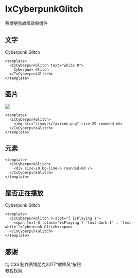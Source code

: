 # IxCyberpunkGlitch

赛博朋克故障效果组件

## 文字

<div p-4 rounded-md bg-slate-950>
  <IxCyberpunkGlitch text="white 8">Cyberpunk Glitch</IxCyberpunkGlitch>
</div>

```vue
<template>
  <IxCyberpunkGlitch text="white 8">
    Cyberpunk Glitch
  </IxCyberpunkGlitch>
</template>
```

## 图片

<div>
  <IxCyberpunkGlitch>
    <img src="/images/favicon.png" size-20 rounded-md />
  </IxCyberpunkGlitch>
</div>

```vue
<template>
  <IxCyberpunkGlitch>
    <img src="/images/favicon.png" size-20 rounded-md>
  </IxCyberpunkGlitch>
</template>
```

## 元素

<div>
  <IxCyberpunkGlitch>
    <div size-20 bg-lime-6 rounded-md />
  </IxCyberpunkGlitch>
</div>

```vue
<template>
  <IxCyberpunkGlitch>
    <div size-20 bg-lime-6 rounded-md />
  </IxCyberpunkGlitch>
</template>
```

## 是否正在播放

<div p-4 rounded-md bg-slate-950>
  <IxCyberpunkGlitch v-slot="{ isPlaying }">
    <span text-8 :class="isPlaying ? 'text-dark-1' : 'text-white'">Cyberpunk Glitch</span>
  </IxCyberpunkGlitch>
</div>

```vue
<template>
  <IxCyberpunkGlitch v-slot="{ isPlaying }">
    <span text-8 :class="isPlaying ? 'text-dark-1' : 'text-white'">Cyberpunk Glitch</span>
  </IxCyberpunkGlitch>
</template>
```

## 感谢

<div fyc>
  <div>纯 CSS 制作赛博朋克2077“故障风”按钮</div>

  <IxIconText :preset="IconTextPreset.Bilibili" href="BV15A411s7cX">
    教程视频
  </IxIconText>
</div>

<script setup>
import { IconTextPreset } from '@introxd/components'
</script>
